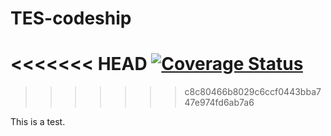 TES-codeship
============
<<<<<<< HEAD
[![Coverage Status](https://coveralls.io/repos/ktmtwm/TES-codeship/badge.png)](https://coveralls.io/r/ktmtwm/TES-codeship)
=======
>>>>>>> c8c80466b8029c6ccf0443bba747e974fd6ab7a6

This is a test.

